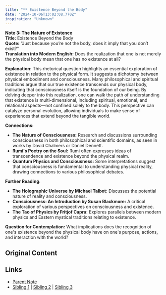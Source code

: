 ```yaml
---
title: "** Existence Beyond the Body"
date: "2024-10-06T13:02:08.770Z"
inspiration: "Unknown"
---
```


  
**Note 3: The Nature of Existence**  
**Title:** Existence Beyond the Body  
**Quote:** "Just because you’re not the body, does it imply that you don’t exist?"  
**Translation into Modern English:** Does the realization that one is not merely the physical body mean that one has no existence at all?  

**Explanation:** This rhetorical question highlights an essential exploration of existence in relation to the physical form. It suggests a dichotomy between physical embodiment and consciousness. Many philosophical and spiritual traditions argue that our true existence transcends our physical body, indicating that consciousness itself is the foundation of our being. By delving deeper into this realization, one can walk the path of understanding that existence is multi-dimensional, including spiritual, emotional, and relational aspects—not confined solely to the body. This perspective can catalyze personal evolution, allowing individuals to make sense of experiences that extend beyond the tangible world.  

**Connections:**  
- **The Nature of Consciousness:** Research and discussions surrounding consciousness in both philosophical and scientific domains, as seen in works by David Chalmers or Daniel Dennett.  
- **Rumi's Poetry on the Soul:** Rumi often expresses ideas of transcendence and existence beyond the physical realm.  
- **Quantum Physics and Consciousness:** Some interpretations suggest that consciousness is fundamental to understanding physical reality, drawing connections to various philosophical debates.  

**Further Reading:**  
- **The Holographic Universe by Michael Talbot:** Discusses the potential nature of reality and consciousness.  
- **Consciousness: An Introduction by Susan Blackmore:** A critical exploration of various perspectives on consciousness and existence.  
- **The Tao of Physics by Fritjof Capra:** Explores parallels between modern physics and Eastern mystical traditions relating to existence.  

**Question for Contemplation:** What implications does the recognition of one's existence beyond the physical body have on one's purpose, actions, and interaction with the world?  


## Original Content



## Links

- [Parent Note](/parent-note.md)
- [Sibling 1](/zettel1.md) | [Sibling 2](/zettel2.md) | [Sibling 3](/zettel3.md)
